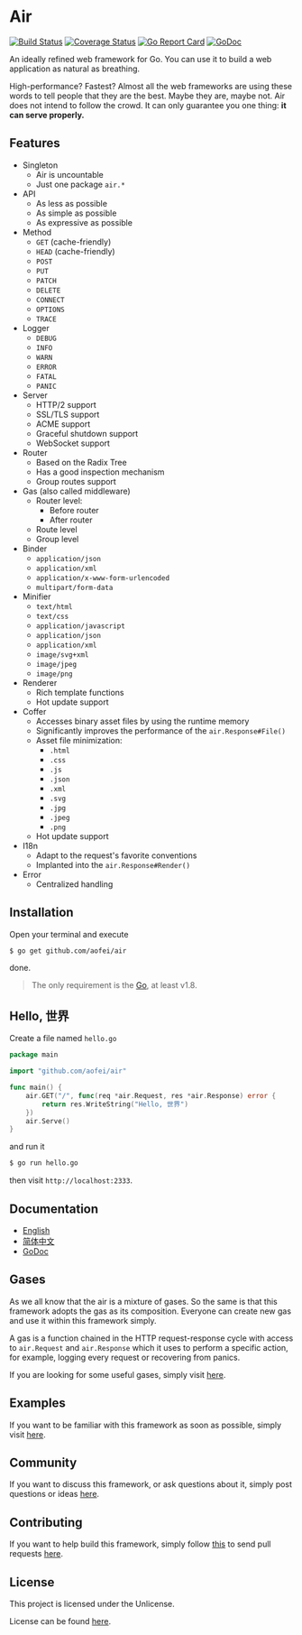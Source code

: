 # Air

[![Build Status](https://travis-ci.org/aofei/air.svg?branch=master)](https://travis-ci.org/aofei/air)
[![Coverage Status](https://coveralls.io/repos/github/aofei/air/badge.svg?branch=master)](https://coveralls.io/github/aofei/air?branch=master)
[![Go Report Card](https://goreportcard.com/badge/github.com/aofei/air)](https://goreportcard.com/report/github.com/aofei/air)
[![GoDoc](https://godoc.org/github.com/aofei/air?status.svg)](https://godoc.org/github.com/aofei/air)

An ideally refined web framework for Go. You can use it to build a web
application as natural as breathing.

High-performance? Fastest? Almost all the web frameworks are using these words
to tell people that they are the best. Maybe they are, maybe not. Air does not
intend to follow the crowd. It can only guarantee you one thing: **it can serve
properly.**

## Features

* Singleton
	* Air is uncountable
	* Just one package `air.*`
* API
	* As less as possible
	* As simple as possible
	* As expressive as possible
* Method
	* `GET` (cache-friendly)
	* `HEAD` (cache-friendly)
	* `POST`
	* `PUT`
	* `PATCH`
	* `DELETE`
	* `CONNECT`
	* `OPTIONS`
	* `TRACE`
* Logger
	* `DEBUG`
	* `INFO`
	* `WARN`
	* `ERROR`
	* `FATAL`
	* `PANIC`
* Server
	* HTTP/2 support
	* SSL/TLS support
	* ACME support
	* Graceful shutdown support
	* WebSocket support
* Router
	* Based on the Radix Tree
	* Has a good inspection mechanism
	* Group routes support
* Gas (also called middleware)
	* Router level:
		* Before router
		* After router
	* Route level
	* Group level
* Binder
	* `application/json`
	* `application/xml`
	* `application/x-www-form-urlencoded`
	* `multipart/form-data`
* Minifier
	* `text/html`
	* `text/css`
	* `application/javascript`
	* `application/json`
	* `application/xml`
	* `image/svg+xml`
	* `image/jpeg`
	* `image/png`
* Renderer
	* Rich template functions
	* Hot update support
* Coffer
	* Accesses binary asset files by using the runtime memory
	* Significantly improves the performance of the `air.Response#File()`
	* Asset file minimization:
		* `.html`
		* `.css`
		* `.js`
		* `.json`
		* `.xml`
		* `.svg`
		* `.jpg`
		* `.jpeg`
		* `.png`
	* Hot update support
* I18n
	* Adapt to the request's favorite conventions
	* Implanted into the `air.Response#Render()`
* Error
	* Centralized handling

## Installation

Open your terminal and execute

```bash
$ go get github.com/aofei/air
```

done.

> The only requirement is the [Go](https://golang.org), at least v1.8.

## Hello, 世界

Create a file named `hello.go`

```go
package main

import "github.com/aofei/air"

func main() {
	air.GET("/", func(req *air.Request, res *air.Response) error {
		return res.WriteString("Hello, 世界")
	})
	air.Serve()
}
```

and run it

```bash
$ go run hello.go
```

then visit `http://localhost:2333`.

## Documentation

* [English](https://github.com/aofei/air/wiki/Documentation)
* [简体中文](https://github.com/aofei/air/wiki/文档)
* [GoDoc](https://godoc.org/github.com/aofei/air)

## Gases

As we all know that the air is a mixture of gases. So the same is that this
framework adopts the gas as its composition. Everyone can create new gas and use
it within this framework simply.

A gas is a function chained in the HTTP request-response cycle with access to
`air.Request` and `air.Response` which it uses to perform a specific action, for
example, logging every request or recovering from panics.

If you are looking for some useful gases, simply visit
[here](https://github.com/air-gases).

## Examples

If you want to be familiar with this framework as soon as possible, simply visit
[here](https://github.com/air-examples).

## Community

If you want to discuss this framework, or ask questions about it, simply post
questions or ideas [here](https://github.com/aofei/air/issues).

## Contributing

If you want to help build this framework, simply follow
[this](https://github.com/aofei/air/wiki/Contributing) to send pull requests
[here](https://github.com/aofei/air/pulls).

## License

This project is licensed under the Unlicense.

License can be found [here](LICENSE).
